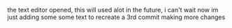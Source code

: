 the text editor opened, this will used alot in the future, i can't wait
now im just adding some some text to recreate a 3rd commit
making more changes 
